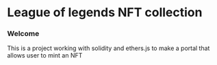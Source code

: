 # League of legends NFT collection

### Welcome
This is a project working with solidity and ethers.js to make a portal that allows user to mint an NFT